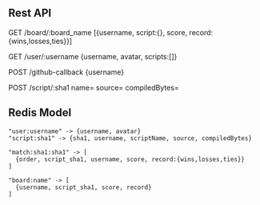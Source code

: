 
## Rest API


GET /board/:board_name
  [{username, script:{}, score, record:{wins,losses,ties}}]

GET /user/:username
  {username, avatar, scripts:[]}


POST /github-callback
  {username}

POST /script/:sha1
  name=
  source=
  compiledBytes=


## Redis Model

```
"user:username" -> {username, avatar}
"script:sha1" -> {sha1, username, scriptName, source, compiledBytes}

"match:sha1:sha1" -> [
  {order, script_sha1, username, score, record:{wins,losses,ties}}
]

"board:name" -> [
  {username, script_sha1, score, record}
]

```

